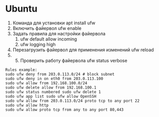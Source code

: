# Ubuntu

1. Команда для установки apt install ufw
2. Включить файервол ufw enable
3.  Задать правила для настройки файервола
	1. ufw default allow incoming
	2. ufw logging high
4. Перезагрузить файервол для применения изменений ufw reload
5. 5. Проверить работу файервола ufw status verbose

```
Rules example:
sudo ufw deny from 203.0.113.0/24 # block subnet
sudo ufw deny in on eth0 from 203.0.113.100
sudo ufw allow from 192.168.100.0/24
sudo ufw delete allow from 192.168.100.1
sudo ufw status numbered sudo ufw delete 1
sudo ufw app list sudo ufw allow OpenSSH
sudo ufw allow from 203.0.113.0/24 proto tcp to any port 22
sudo ufw allow http
sudo ufw allow proto tcp from any to any port 80,443
```


